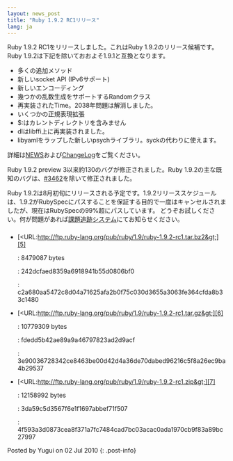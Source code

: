```yaml
---
layout: news_post
title: "Ruby 1.9.2 RC1リリース"
lang: ja
---
```


 Ruby 1.9.2 RC1をリリースしました。これはRuby 1.9.2のリリース候補です。 Ruby 1.9.2は下記を除いておおよそ1.9.1と互換となります。

* 多くの追加メソッド
* 新しいsocket API (IPv6サポート)
* 新しいエンコーディング
* 幾つかの乱数生成をサポートするRandomクラス
* 再実装されたTime。2038年問題は解消しました。
* いくつかの正規表現拡張
* $:はカレントディレクトリを含みません
* dlはlibffi上に再実装されました。
* libyamlをラップした新しいpsychライブラリ。syckの代わりに使えます。

詳細は[NEWS][1]および[ChangeLog][2]をご覧ください。

Ruby 1.9.2 preview 3以来約130のバグが修正されました。Ruby
1.9.2の主な既知のバグは、[#3462][3]を除いて修正されました。

Ruby 1.9.2は8月初旬にリリースされる予定です。1.9.2リリーススケジュール
は、1.9.2がRubySpecにパスすることを保証する目的で一度はキャンセルされま したが、現在はRubySpecの99%超にパスしています。
どうぞお試しください。何が問題があれば[課題追跡システム][4]にてお知らせください。

### 

* [&lt;URL:http://ftp.ruby-lang.org/pub/ruby/1.9/ruby-1.9.2-rc1.tar.bz2&gt;][5]
  
  : 8479087 bytes
  
  
  : 242dcfaed8359a6918941b55d0806bf0
  
  
  : c2a680aa5472c8d04a71625afa2b0f75c030d3655a3063fe364cfda8b33c1480

* [&lt;URL:http://ftp.ruby-lang.org/pub/ruby/1.9/ruby-1.9.2-rc1.tar.gz&gt;][6]
  
  : 10779309 bytes
  
  
  : fdedd5b42ae89a9a46797823ad2d9acf
  
  
  : 3e90036728342ce8463be00d42d4a36de70dabed96216c5f8a26ec9ba4b29537

* [&lt;URL:http://ftp.ruby-lang.org/pub/ruby/1.9/ruby-1.9.2-rc1.zip&gt;][7]
  
  : 12158992 bytes
  
  
  : 3da59c5d3567f6e1f1697abbef71f507
  
  
  : 4f593a3d0873cea8f371a7fc7484cad7bc03acac0ada1970cb9f83a89bc27997

Posted by Yugui on 02 Jul 2010
{: .post-info}



[1]: http://svn.ruby-lang.org/repos/ruby/tags/v1_9_2_rc1/NEWS 
[2]: http://svn.ruby-lang.org/repos/ruby/tags/v1_9_2_rc1/ChangeLog 
[3]: http://redmine.ruby-lang.org/issues/show/3462 
[4]: http://redmine.ruby-lang.org/projects/show/ruby-19/ 
[5]: http://ftp.ruby-lang.org/pub/ruby/1.9/ruby-1.9.2-rc1.tar.bz2 
[6]: http://ftp.ruby-lang.org/pub/ruby/1.9/ruby-1.9.2-rc1.tar.gz 
[7]: http://ftp.ruby-lang.org/pub/ruby/1.9/ruby-1.9.2-rc1.zip 
